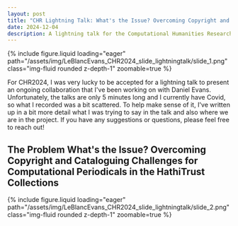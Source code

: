 ```yaml
---
layout: post
title: "CHR Lightning Talk: What's the Issue? Overcoming Copyright and Cataloguing Challenges for Computational Periodicals in the HathiTrust Collections"
date: 2024-12-04
description: A lightning talk for the Computational Humanities Research Conference 2024 on the challenges of working with periodicals in the HathiTrust collections.
---
```


<div class="row mt-3">
    <div class="col-sm mt-3 mt-md-0">
        {% include figure.liquid loading="eager" path="/assets/img/LeBlancEvans_CHR2024_slide_lightningtalk/slide_1.png" class="img-fluid rounded z-depth-1" zoomable=true %}
    </div>
</div>

For CHR2024, I was very lucky to be accepted for a lightning talk to present an ongoing collaboration that I've been working on with Daniel Evans. Unfortunately, the talks are only 5 minutes long and I currently have Covid, so what I recorded was a bit scattered. To help make sense of it, I've written up in a bit more detail what I was trying to say in the talk and also where we are in the project. If you have any suggestions or questions, please feel free to reach out!

## The Problem  What's the Issue? Overcoming Copyright and Cataloguing Challenges for Computational Periodicals in the HathiTrust Collections


<div class="row mt-3">
    <div class="col-sm mt-3 mt-md-0">
        {% include figure.liquid loading="eager" path="/assets/img/LeBlancEvans_CHR2024_slide_lightningtalk/slide_2.png" class="img-fluid rounded z-depth-1" zoomable=true %}
    </div>
</div>